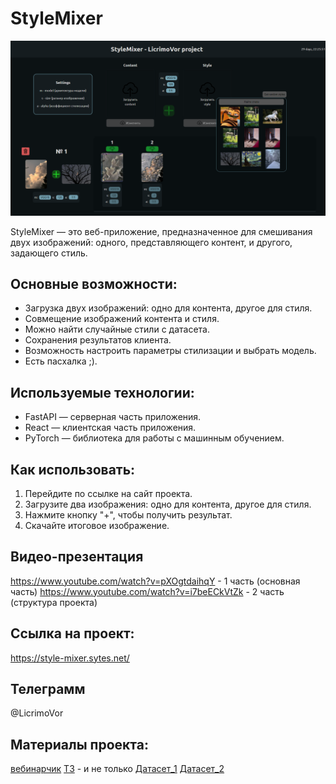 # StyleMixer

![alt text](assets/image.png)


StyleMixer — это веб-приложение, предназначенное для смешивания двух изображений: одного, представляющего контент, и другого, задающего стиль.

## Основные возможности:
- Загрузка двух изображений: одно для контента, другое для стиля.
- Совмещение изображений контента и стиля.
- Можно найти случайные стили с датасета.
- Сохранения результатов клиента.
- Возможность настроить параметры стилизации и выбрать модель.
- Есть пасхалка ;).

## Используемые технологии:
- FastAPI — серверная часть приложения.
- React — клиентская часть приложения.
- PyTorch — библиотека для работы с машинным обучением.

## Как использовать:
1. Перейдите по ссылке на сайт проекта.
2. Загрузите два изображения: одно для контента, другое для стиля.
3. Нажмите кнопку "+", чтобы получить результат.
4. Скачайте итоговое изображение.

## Видео-презентация
https://www.youtube.com/watch?v=pXOgtdaihqY - 1 часть (основная часть)
https://www.youtube.com/watch?v=i7beECkVtZk - 2 часть (структура проекта)

## Ссылка на проект:
https://style-mixer.sytes.net/

## Телеграмм
@LicrimoVor

## Материалы проекта:
  [вебинарчик](https://www.youtube.com/watch?v=1ukXB_sV4-E)
  [ТЗ](https://docs.google.com/document/d/1l78PLjZMMSlCc81EX96KqfLQk19y7gQyuKMPKRVEQ-w/edit?tab=t.0#heading=h.bwowaafvsda6) - и не только
  [Датасет_1](https://huggingface.co/datasets/huggan/wikiart?row=0)
  [Датасет_2](https://huggingface.co/datasets/phiyodr/coco2017)
